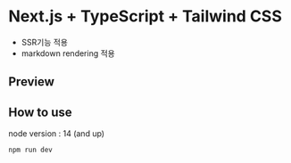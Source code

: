 # Next.js + TypeScript + Tailwind CSS 

- SSR기능 적용
- markdown rendering 적용
  
## Preview


## How to use

node version : 14 (and up)

```bash
npm run dev

```
